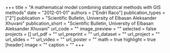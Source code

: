 +++
title = "A mathematical model combining statistical methods with GIS methods"
date = "2012-01-01"
authors = ["Endri Raco"]
publication_types = ["2"]
publication = "Scientific Bulletin, University of Elbasan Aleksander Xhuvani"
publication_short = "Scientific Bulletin, University of Elbasan Aleksander Xhuvani"
url_code = ""
image_preview = ""
selected = false
projects = []
url_pdf = ""
url_preprint = ""
url_dataset = ""
url_project = ""
url_slides = ""
url_video = ""
url_poster = ""
math = true
highlight = true
[header]
image = ""
caption = ""
+++
